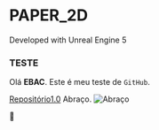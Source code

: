 # PAPER_2D

Developed with Unreal Engine 5

### TESTE 

Olá **EBAC**. Este é meu teste de `GitHub`.

[Repositório1.0](https://github.com/IvesMart/PAPER_2D/blob/master/README.md) 
Abraço.
![Abraço](https://github.com/IvesMart/PAPER_2D/assets/166958366/02e299d0-6e3a-463a-9fcb-a2a5e4bce057)

:heartbeat:
